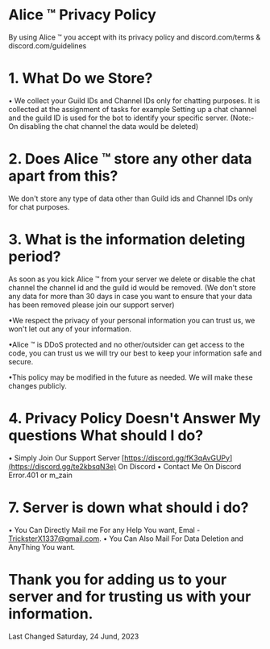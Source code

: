 # Alice ™ Privacy Policy

By using Alice ™ you accept with its privacy policy and discord.com/terms & discord.com/guidelines

# 1. What Do we Store?

• We collect your Guild IDs and Channel IDs only for chatting purposes. It is collected at the assignment of tasks for example Setting up a chat channel and the guild ID is used for the bot to identify your specific server. (Note:- On disabling the chat channel the data would be deleted)

# 2. Does Alice ™ store any other data apart from this?

We don't store any type of data other than Guild ids and Channel IDs only for chat purposes.

# 3. What is the information deleting period?

As soon as you kick Alice ™ from your server we delete or disable the chat channel the channel id and the guild id would be removed. (We don't store any data for more than 30 days in case you want to ensure that your data has been removed please join our support server)

•We respect the privacy of your personal information you can trust us, we won't let out any of your information.

•Alice ™ is DDoS protected and no other/outsider can get access to the code, you can trust us we will try our best to keep your information safe and secure.

•This policy may be modified in the future as needed. We will make these changes publicly.

# 4. Privacy Policy Doesn't Answer My questions What should  I do?

• Simply Join Our Support Server [https://discord.gg/fK3qAvGUPy](https://discord.gg/te2kbsqN3e) On Discord
• Contact Me On Discord Error.401 or m_zain

# 7. Server is down what should i do?

• You Can Directly Mail me For any Help You want, Emal - TricksterX1337@gmail.com.
• You Can Also Mail For Data Deletion and AnyThing You want.

# Thank you for adding us to your server and for trusting us with your information.

Last Changed  Saturday, 24 Jund, 2023
